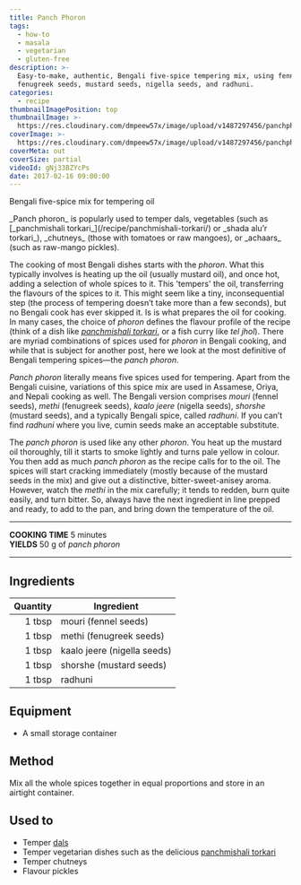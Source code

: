 ```yaml
---
title: Panch Phoron
tags:
  - how-to
  - masala
  - vegetarian
  - gluten-free
description: >-
  Easy-to-make, authentic, Bengali five-spice tempering mix, using fennel seeds,
  fenugreek seeds, mustard seeds, nigella seeds, and radhuni.
categories:
  - recipe
thumbnailImagePosition: top
thumbnailImage: >-
  https://res.cloudinary.com/dmpeew57x/image/upload/v1487297456/panchphoron-website-thumbnail-_kn9yqk.jpg
coverImage: >-
  https://res.cloudinary.com/dmpeew57x/image/upload/v1487297456/panchphoron-website-cover-_innzfr.jpg
coverMeta: out
coverSize: partial
videoId: gNj33BZYcPs
date: 2017-02-16 09:00:00
---
```



<p class="post-byline">Bengali five-spice mix for tempering oil</p>

<p class="post-intro">_Panch phoron_ is popularly used to temper dals, vegetables (such as [_panchmishali torkari_](/recipe/panchmishali-torkari/) or _shada alu’r torkari_), _chutneys_ (those with tomatoes or raw mangoes), or _achaars_ (such as raw-mango pickles).</p>

<!-- more -->
<span class="dropcap">T</span>he cooking of most Bengali dishes starts with the _phoron_. What this typically involves is heating up the oil (usually mustard oil), and once hot, adding a selection of whole spices to it. This 'tempers' the oil, transferring the flavours of the spices to it. This might seem like a tiny, inconsequential step (the process of tempering doesn’t take more than a few seconds), but no Bengali cook has ever skipped it. Is is what prepares the oil for cooking. In many cases, the choice of _phoron_ defines the flavour profile of the recipe (think of a dish like [_panchmishali torkari_](/recipe/panchmishali-torkari/), or a fish curry like _tel jhol_). There are myriad combinations of spices used for _phoron_ in Bengali cooking, and while that is subject for another post, here we look at the most definitive of Bengali tempering spices—the _panch phoron_.

_Panch phoron_ literally means five spices used for tempering. Apart from the Bengali cuisine, variations of this spice mix are used in Assamese, Oriya, and Nepali cooking as well. The Bengali version comprises _mouri_ (fennel seeds), _methi_ (fenugreek seeds), _kaalo jeere_ (nigella seeds), _shorshe_ (mustard seeds), and a typically Bengali spice, called _radhuni_. If you can’t find _radhuni_ where you live, cumin seeds make an acceptable substitute.

The _panch phoron_ is used like any other _phoron_. You heat up the mustard oil thoroughly, till it starts to smoke lightly and turns pale yellow in colour. You then add as much _panch phoron_ as the recipe calls for to the oil. The spices will start cracking immediately (mostly because of the mustard seeds in the mix) and give out a distinctive, bitter-sweet-anisey aroma. However, watch the _methi_ in the mix carefully; it tends to redden, burn quite easily, and turn bitter. So, always have the next ingredient in line prepped and ready, to add to the pan, and bring down the temperature of the oil.
</p>

***

**COOKING TIME** 5 minutes   
**YIELDS** 50 g of _panch phoron_

***
## Ingredients
| Quantity | Ingredient                  |
|---------:|-----------------------------|
|   1 tbsp | mouri (fennel seeds)        |
|   1 tbsp | methi (fenugreek seeds)     |
|   1 tbsp | kaalo jeere (nigella seeds) |
|   1 tbsp | shorshe (mustard seeds)     |
|   1 tbsp | radhuni                     |

## Equipment
- A small storage container

## Method
Mix all the whole spices together in equal proportions and store in an airtight container.

## Used to
- Temper [dals](/tags/dal/)
- Temper vegetarian dishes such as the delicious [panchmishali torkari](/recipe/panchmishali-torkari/)
- Temper chutneys
- Flavour pickles

<script type="application/ld+json">
{
  "@context": "http://schema.org/",
  "@type": "Recipe",
  "name": "Panch Phoron",
  "author": "Bong Eats",
  "image": "https://res.cloudinary.com/dmpeew57x/image/upload/v1487297456/panchphoron-thumbnail-small-_gcah1e.jpg",
  "description": "A Bengali five-spice mix for tempering oil",
  "prepTime": "PT5M",
  "totalTime": "PT5M",
  "recipeYield": "50 g of panch phoron",
  "recipeIngredient": [
    "1 tbsp  mouri (fennel seeds)",
    "1 tbsp  methi (fenugreek seeds)",
    "1 tbsp  kaalo jeere (nigella seeds)",
    "1 tbsp  shorshe (mustard seeds)",
    "1 tbsp  radhuni"
  ],
  "recipeInstructions": [
    "Mix all the whole spices together in equal proportions and store in an airtight container."
   ]
}
</script>
